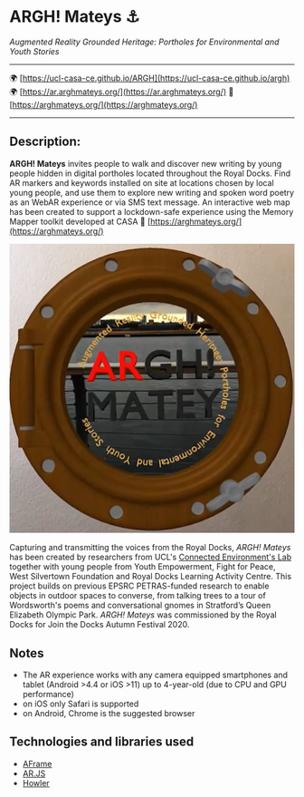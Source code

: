 # ARGH! Mateys :anchor:

*Augmented Reality Grounded Heritage: Portholes for Environmental and Youth Stories*

---
:earth_africa: [https://ucl-casa-ce.github.io/ARGH](https://ucl-casa-ce.github.io/argh)
:earth_africa: [https://ar.arghmateys.org/](https://ar.arghmateys.org/)
:scroll: [https://arghmateys.org/](https://arghmateys.org/)

---

## Description:

__ARGH! Mateys__ invites people to walk and discover new writing by young people hidden in digital portholes located throughout the Royal Docks. Find AR markers and keywords installed on site at locations chosen by local young people, and use them to explore new writing and spoken word poetry as an WebAR experience or via SMS text message. An interactive web map has been created to support a lockdown-safe experience using the Memory Mapper toolkit developed at CASA :scroll: [https://arghmateys.org/](https://arghmateys.org/)

![ARGH! porthole](porthole.jpg)

Capturing and transmitting the voices from the Royal Docks, _ARGH! Mateys_ has been created by researchers from UCL's [Connected Environment's Lab](https://connected-environments.org/) together with young people from Youth Empowerment, Fight for Peace, West Silvertown Foundation and Royal Docks Learning Activity Centre. This project builds on previous EPSRC PETRAS-funded research to enable objects in outdoor spaces to converse, from talking trees to a tour of Wordsworth's poems and conversational gnomes in Stratford’s Queen Elizabeth Olympic Park.
_ARGH! Mateys_ was commissioned by the Royal Docks for Join the Docks Autumn Festival 2020. 

## Notes
- The AR experience works with any camera equipped smartphones and tablet (Android >4.4 or iOS >11) up to 4-year-old (due to CPU and GPU performance)
- on iOS only Safari is supported
- on Android, Chrome is the suggested browser  

## Technologies and libraries used

- [AFrame](https://aframe.io/)
- [AR.JS](https://github.com/AR-js-org/AR.js/)
- [Howler](https://howlerjs.com/)

